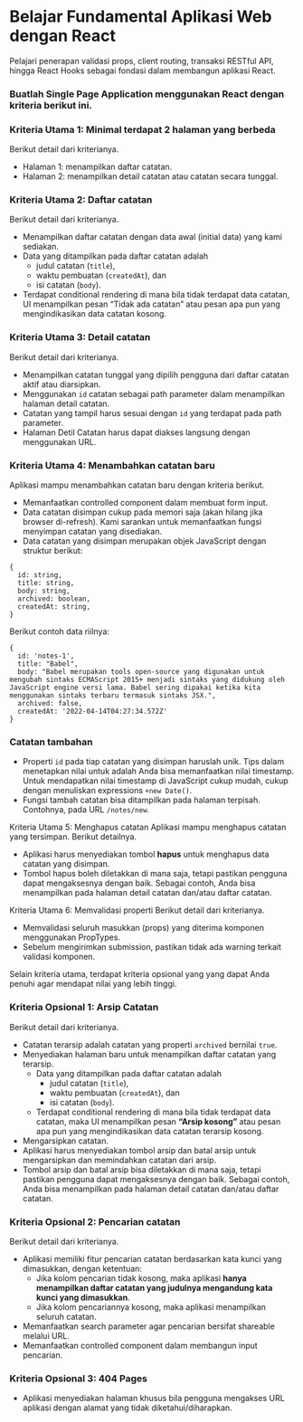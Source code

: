 # Belajar Fundamental Aplikasi Web dengan React

Pelajari penerapan validasi props, client routing, transaksi RESTful API, hingga React Hooks sebagai fondasi dalam membangun aplikasi React.

### Buatlah Single Page Application menggunakan React dengan kriteria berikut ini.

### Kriteria Utama 1: Minimal terdapat 2 halaman yang berbeda

Berikut detail dari kriterianya.

- Halaman 1: menampilkan daftar catatan.
- Halaman 2: menampilkan detail catatan atau catatan secara tunggal.

### Kriteria Utama 2: Daftar catatan

Berikut detail dari kriterianya.

- Menampilkan daftar catatan dengan data awal (initial data) yang kami sediakan.
- Data yang ditampilkan pada daftar catatan adalah
  - judul catatan (`title`),
  - waktu pembuatan (`createdAt`), dan
  - isi catatan (`body`).
- Terdapat conditional rendering di mana bila tidak terdapat data catatan, UI menampilkan pesan “Tidak ada catatan” atau pesan apa pun yang mengindikasikan data catatan kosong.

### Kriteria Utama 3: Detail catatan

Berikut detail dari kriterianya.

- Menampilkan catatan tunggal yang dipilih pengguna dari daftar catatan aktif atau diarsipkan.
- Menggunakan `id` catatan sebagai path parameter dalam menampilkan halaman detail catatan.
- Catatan yang tampil harus sesuai dengan `id` yang terdapat pada path parameter.
- Halaman Detil Catatan harus dapat diakses langsung dengan menggunakan URL.

### Kriteria Utama 4: Menambahkan catatan baru

Aplikasi mampu menambahkan catatan baru dengan kriteria berikut.

- Memanfaatkan controlled component dalam membuat form input.
- Data catatan disimpan cukup pada memori saja (akan hilang jika browser di-refresh). Kami sarankan untuk memanfaatkan fungsi menyimpan catatan yang disediakan.
- Data catatan yang disimpan merupakan objek JavaScript dengan struktur berikut:

```
{
  id: string,
  title: string,
  body: string,
  archived: boolean,
  createdAt: string,
}
```

Berikut contoh data riilnya:

```
{
  id: 'notes-1',
  title: "Babel",
  body: "Babel merupakan tools open-source yang digunakan untuk mengubah sintaks ECMAScript 2015+ menjadi sintaks yang didukung oleh JavaScript engine versi lama. Babel sering dipakai ketika kita menggunakan sintaks terbaru termasuk sintaks JSX.",
  archived: false,
  createdAt: '2022-04-14T04:27:34.572Z'
}
```

### Catatan tambahan

- Properti `id` pada tiap catatan yang disimpan haruslah unik. Tips dalam menetapkan nilai untuk adalah Anda bisa memanfaatkan nilai timestamp. Untuk mendapatkan nilai timestamp di JavaScript cukup mudah, cukup dengan menuliskan expressions `+new Date()`.
- Fungsi tambah catatan bisa ditampilkan pada halaman terpisah. Contohnya, pada URL `/notes/new`.

Kriteria Utama 5: Menghapus catatan
Aplikasi mampu menghapus catatan yang tersimpan. Berikut detailnya.

- Aplikasi harus menyediakan tombol <b>hapus</b> untuk menghapus data catatan yang disimpan.
- Tombol hapus boleh diletakkan di mana saja, tetapi pastikan pengguna dapat mengaksesnya dengan baik. Sebagai contoh, Anda bisa menampilkan pada halaman detail catatan dan/atau daftar catatan.

Kriteria Utama 6: Memvalidasi properti
Berikut detail dari kriterianya.

- Memvalidasi seluruh masukkan (props) yang diterima komponen menggunakan PropTypes.
- Sebelum mengirimkan submission, pastikan tidak ada warning terkait validasi komponen.

Selain kriteria utama, terdapat kriteria opsional yang yang dapat Anda penuhi agar mendapat nilai yang lebih tinggi.

### Kriteria Opsional 1: Arsip Catatan

Berikut detail dari kriterianya.

- Catatan terarsip adalah catatan yang properti `archived` bernilai `true`.
- Menyediakan halaman baru untuk menampilkan daftar catatan yang terarsip.
  - Data yang ditampilkan pada daftar catatan adalah
    - judul catatan (`title`),
    - waktu pembuatan (`createdAt`), dan
    - isi catatan (`body`).
  - Terdapat conditional rendering di mana bila tidak terdapat data catatan, maka UI menampilkan pesan <b>“Arsip kosong”</b> atau pesan apa pun yang mengindikasikan data catatan terarsip kosong.
- Mengarsipkan catatan.
- Aplikasi harus menyediakan tombol arsip dan batal arsip untuk mengarsipkan dan memindahkan catatan dari arsip.
- Tombol arsip dan batal arsip bisa diletakkan di mana saja, tetapi pastikan pengguna dapat mengaksesnya dengan baik. Sebagai contoh, Anda bisa menampilkan pada halaman detail catatan dan/atau daftar catatan.

### Kriteria Opsional 2: Pencarian catatan

Berikut detail dari kriterianya.

- Aplikasi memiliki fitur pencarian catatan berdasarkan kata kunci yang dimasukkan, dengan ketentuan:
  - Jika kolom pencarian tidak kosong, maka aplikasi <b>hanya menampilkan daftar catatan yang judulnya mengandung kata kunci yang dimasukkan</b>.
  - Jika kolom pencariannya kosong, maka aplikasi menampilkan seluruh catatan.
- Memanfaatkan search parameter agar pencarian bersifat shareable melalui URL.
- Memanfaatkan controlled component dalam membangun input pencarian.

### Kriteria Opsional 3: 404 Pages

- Aplikasi menyediakan halaman khusus bila pengguna mengakses URL aplikasi dengan alamat yang tidak diketahui/diharapkan.

